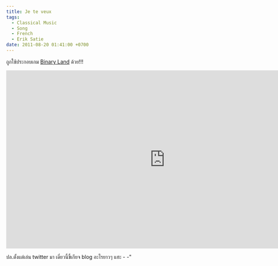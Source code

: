 ```yaml
---
title: Je te veux
tags:
  - Classical Music
  - Song
  - French
  - Erik Satie
date: 2011-08-20 01:41:00 +0700
---
```


ถูกใช้ประกอบเกม [Binary Land][] ด้วย!!!

<iframe width="853" height="480" src="https://www.youtube.com/embed/mBj-0BCsNaE" frameborder="0" allowfullscreen></iframe>

ปล.ตั้งแต่เล่น twitter มา เดี๋ยวนี้ขี้เกียจ blog อะไรยาวๆ แฮะ - -"


[Binary Land]: //en.wikipedia.org/wiki/Binary_Land
